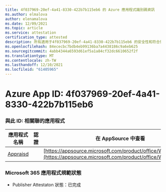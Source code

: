 ```yaml
---
title: 4f037969-20ef-4a41-8330-422b7b115eb6 的 Azure 應用程式識別碼資訊
ms.author: elmalova
author: elenamalova
ms.date: 12/09/2021
ms.topic: article
ms.service: attestation
certification_type: attested
description: 所有適用于4f037969-20ef-4a41-8330-422b7b115eb6 的安全性和符合性資訊資訊。
ms.openlocfilehash: 84ececbc7bdb4eb99136ba7a4438186c9a6eb625
ms.sourcegitcommit: 4abb4344a6593d61ef5a1a84cf32dc6610652f2f
ms.translationtype: MT
ms.contentlocale: zh-TW
ms.lasthandoff: 12/10/2021
ms.locfileid: "61405965"
---
```

# <a name="azure-app-id-4f037969-20ef-4a41-8330-422b7b115eb6"></a>Azure App ID: 4f037969-20ef-4a41-8330-422b7b115eb6


### <a name="apps-associated-with-this-id"></a>與此 ID: 相關聯的應用程式
| **應用程式名稱** | **認證** | **在 AppSource 中查看** |
|--------------|---------------|-----------------------|
| [Appraisd](https://docs.microsoft.com/microsoft-365-app-certification/forward/WA200003123) |  | [https://appsource.microsoft.com/product/office/WA200003123](https://appsource.microsoft.com/product/office/WA200003123) |

### <a name="microsoft-365-app-compliance-status"></a>Microsoft 365 應用程式規範狀態
- Publisher Attestaton 狀態：已完成
